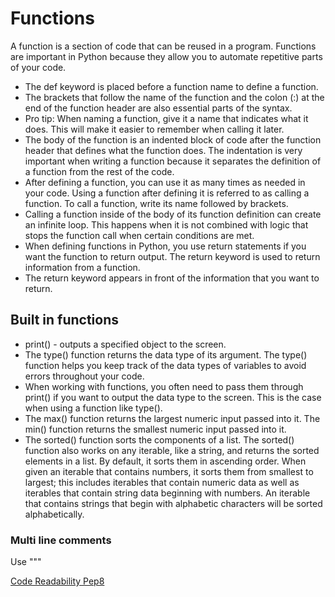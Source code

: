 # Functions
A function is a section of code that can be reused in a program. Functions are important in Python because they allow you to automate repetitive parts of your code.

* The def keyword is placed before a function name to define a function.
* The brackets that follow the name of the function and the colon (:) at the end of the function header are also essential parts of the syntax.
* Pro tip: When naming a function, give it a name that indicates what it does. This will make it easier to remember when calling it later.
* The body of the function is an indented block of code after the function header that defines what the function does. The indentation is very important when writing a function because it separates the definition of a function from the rest of the code.
* After defining a function, you can use it as many times as needed in your code. Using a function after defining it is referred to as calling a function. To call a function, write its name followed by brackets.
* Calling a function inside of the body of its function definition can create an infinite loop. This happens when it is not combined with logic that stops the function call when certain conditions are met.
* When defining functions in Python, you use return statements if you want the function to return output. The return keyword is used to return information from a function.
* The return keyword appears in front of the information that you want to return.

## Built in functions
* print() - outputs a specified object to the screen.
* The type() function returns the data type of its argument. The type() function helps you keep track of the data types of variables to avoid errors throughout your code.
* When working with functions, you often need to pass them through print() if you want to output the data type to the screen. This is the case when using a function like type().
* The max() function returns the largest numeric input passed into it. The min() function returns the smallest numeric input passed into it.
* The sorted() function sorts the components of a list. The sorted() function also works on any iterable, like a string, and returns the sorted elements in a list. By default, it sorts them in ascending order. When given an iterable that contains numbers, it sorts them from smallest to largest; this includes iterables that contain numeric data as well as iterables that contain string data beginning with numbers. An iterable that contains strings that begin with alphabetic characters will be sorted alphabetically.

### Multi line comments
Use """

[Code Readability Pep8](https://peps.python.org/pep-0008/)


